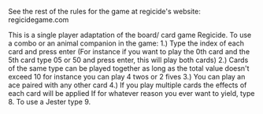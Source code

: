 See the rest of the rules for the game at regicide's website:
    regicidegame.com

This is a single player adaptation of the board/ card game Regicide.
  To use a combo or an animal companion in the game:
    1.) Type the index of each card and press enter
      (For instance if you want to play the 0th card and the 5th card type 05 or 50 and press enter, this will play both cards)
    2.) Cards of the same type can be played together as long as the total value doesn't exceed 10 for instance you can play 4 twos or 2 fives
    3.) You can play an ace paired with any other card
    4.) If you play multiple cards the effects of each card will be applied
    If for whatever reason you ever want to yield, type 8.
    To use a Jester type 9.
